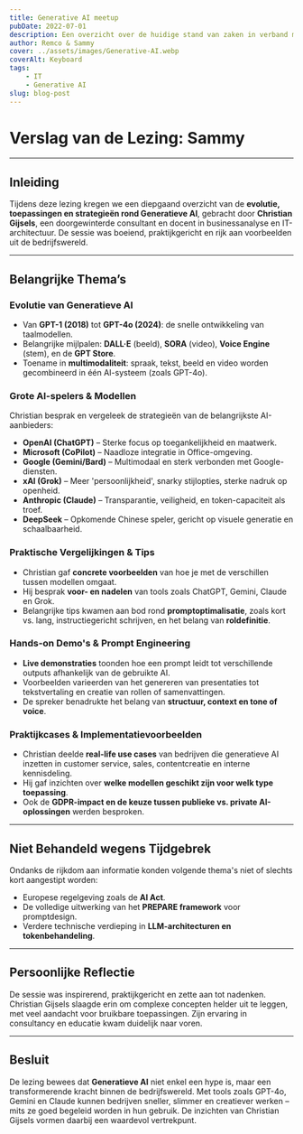 ```yaml
---
title: Generative AI meetup 
pubDate: 2022-07-01
description: Een overzicht over de huidige stand van zaken in verband met AI en praktische voorbeelden.
author: Remco & Sammy
cover: ../assets/images/Generative-AI.webp
coverAlt: Keyboard
tags:
    - IT
    - Generative AI
slug: blog-post
---
```

# Verslag van de Lezing: Sammy
---

## Inleiding

Tijdens deze lezing kregen we een diepgaand overzicht van de **evolutie, toepassingen en strategieën rond Generatieve AI**, gebracht door **Christian Gijsels**, een doorgewinterde consultant en docent in businessanalyse en IT-architectuur. De sessie was boeiend, praktijkgericht en rijk aan voorbeelden uit de bedrijfswereld.

---

## Belangrijke Thema’s

### Evolutie van Generatieve AI

- Van **GPT-1 (2018)** tot **GPT-4o (2024)**: de snelle ontwikkeling van taalmodellen.
- Belangrijke mijlpalen: **DALL·E** (beeld), **SORA** (video), **Voice Engine** (stem), en de **GPT Store**.
- Toename in **multimodaliteit**: spraak, tekst, beeld en video worden gecombineerd in één AI-systeem (zoals GPT-4o).

### Grote AI-spelers & Modellen

Christian besprak en vergeleek de strategieën van de belangrijkste AI-aanbieders:

- **OpenAI (ChatGPT)** – Sterke focus op toegankelijkheid en maatwerk.
- **Microsoft (CoPilot)** – Naadloze integratie in Office-omgeving.
- **Google (Gemini/Bard)** – Multimodaal en sterk verbonden met Google-diensten.
- **xAI (Grok)** – Meer 'persoonlijkheid', snarky stijlopties, sterke nadruk op openheid.
- **Anthropic (Claude)** – Transparantie, veiligheid, en token-capaciteit als troef.
- **DeepSeek** – Opkomende Chinese speler, gericht op visuele generatie en schaalbaarheid.

### Praktische Vergelijkingen & Tips

- Christian gaf **concrete voorbeelden** van hoe je met de verschillen tussen modellen omgaat.
- Hij besprak **voor- en nadelen** van tools zoals ChatGPT, Gemini, Claude en Grok.
- Belangrijke tips kwamen aan bod rond **promptoptimalisatie**, zoals kort vs. lang, instructiegericht schrijven, en het belang van **roldefinitie**.

### Hands-on Demo's & Prompt Engineering

- **Live demonstraties** toonden hoe een prompt leidt tot verschillende outputs afhankelijk van de gebruikte AI.
- Voorbeelden varieerden van het genereren van presentaties tot tekstvertaling en creatie van rollen of samenvattingen.
- De spreker benadrukte het belang van **structuur, context en tone of voice**.

### Praktijkcases & Implementatievoorbeelden

- Christian deelde **real-life use cases** van bedrijven die generatieve AI inzetten in customer service, sales, contentcreatie en interne kennisdeling.
- Hij gaf inzichten over **welke modellen geschikt zijn voor welk type toepassing**.
- Ook de **GDPR-impact en de keuze tussen publieke vs. private AI-oplossingen** werden besproken.

---

## Niet Behandeld wegens Tijdgebrek

Ondanks de rijkdom aan informatie konden volgende thema's niet of slechts kort aangestipt worden:

- Europese regelgeving zoals de **AI Act**.
- De volledige uitwerking van het **PREPARE framework** voor promptdesign.
- Verdere technische verdieping in **LLM-architecturen en tokenbehandeling**.

---

## Persoonlijke Reflectie

De sessie was inspirerend, praktijkgericht en zette aan tot nadenken. Christian Gijsels slaagde erin om complexe concepten helder uit te leggen, met veel aandacht voor bruikbare toepassingen. Zijn ervaring in consultancy en educatie kwam duidelijk naar voren.

---

## Besluit

De lezing bewees dat **Generatieve AI** niet enkel een hype is, maar een transformerende kracht binnen de bedrijfswereld. Met tools zoals GPT-4o, Gemini en Claude kunnen bedrijven sneller, slimmer en creatiever werken – mits ze goed begeleid worden in hun gebruik. De inzichten van Christian Gijsels vormen daarbij een waardevol vertrekpunt.
